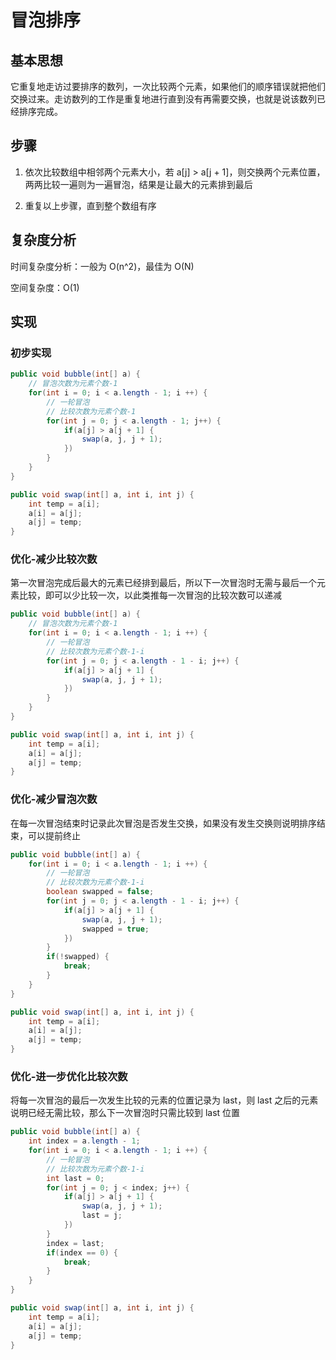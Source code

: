 # 冒泡排序

## 基本思想

它重复地走访过要排序的数列，一次比较两个元素，如果他们的顺序错误就把他们交换过来。走访数列的工作是重复地进行直到没有再需要交换，也就是说该数列已经排序完成。

## 步骤

1. 依次比较数组中相邻两个元素大小，若 a[j] > a[j + 1]，则交换两个元素位置，两两比较一遍则为一遍冒泡，结果是让最大的元素排到最后

2. 重复以上步骤，直到整个数组有序

## 复杂度分析

时间复杂度分析：一般为 O(n^2)，最佳为 O(N)

空间复杂度：O(1)

## 实现

### 初步实现

```java
public void bubble(int[] a) {
    // 冒泡次数为元素个数-1
    for(int i = 0; i < a.length - 1; i ++) {
        // 一轮冒泡
        // 比较次数为元素个数-1
        for(int j = 0; j < a.length - 1; j++) {
            if(a[j] > a[j + 1] {
                swap(a, j, j + 1);
            })
        }
    }
}

public void swap(int[] a, int i, int j) {
    int temp = a[i];
    a[i] = a[j];
    a[j] = temp;
}
```

### 优化-减少比较次数

第一次冒泡完成后最大的元素已经排到最后，所以下一次冒泡时无需与最后一个元素比较，即可以少比较一次，以此类推每一次冒泡的比较次数可以递减

```java
public void bubble(int[] a) {
    // 冒泡次数为元素个数-1
    for(int i = 0; i < a.length - 1; i ++) {
        // 一轮冒泡
        // 比较次数为元素个数-1-i
        for(int j = 0; j < a.length - 1 - i; j++) {
            if(a[j] > a[j + 1] {
                swap(a, j, j + 1);
            })
        }
    }
}

public void swap(int[] a, int i, int j) {
    int temp = a[i];
    a[i] = a[j];
    a[j] = temp;
}
```

### 优化-减少冒泡次数

在每一次冒泡结束时记录此次冒泡是否发生交换，如果没有发生交换则说明排序结束，可以提前终止

```java
public void bubble(int[] a) {
    for(int i = 0; i < a.length - 1; i ++) {
        // 一轮冒泡
        // 比较次数为元素个数-1-i
        boolean swapped = false;
        for(int j = 0; j < a.length - 1 - i; j++) {
            if(a[j] > a[j + 1] {
                swap(a, j, j + 1);
                swapped = true;
            })
        }
        if(!swapped) {
            break;
        }
    }
}

public void swap(int[] a, int i, int j) {
    int temp = a[i];
    a[i] = a[j];
    a[j] = temp;
}
```

### 优化-进一步优化比较次数

将每一次冒泡的最后一次发生比较的元素的位置记录为 last，则 last 之后的元素说明已经无需比较，那么下一次冒泡时只需比较到 last 位置

```java
public void bubble(int[] a) {
    int index = a.length - 1;
    for(int i = 0; i < a.length - 1; i ++) {
        // 一轮冒泡
        // 比较次数为元素个数-1-i
        int last = 0;
        for(int j = 0; j < index; j++) {
            if(a[j] > a[j + 1] {
                swap(a, j, j + 1);
                last = j;
            })
        }
        index = last;
        if(index == 0) {
            break;
        }
    }
}

public void swap(int[] a, int i, int j) {
    int temp = a[i];
    a[i] = a[j];
    a[j] = temp;
}
```
